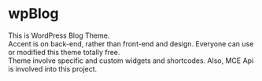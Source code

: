 # wpBlog
This is WordPress Blog Theme. <br>
Accent is on back-end, rather than front-end and design. Everyone can use or modified this theme totally free. <br>
Theme involve specific and custom widgets and shortcodes. Also, MCE Api is involved into this project. 
